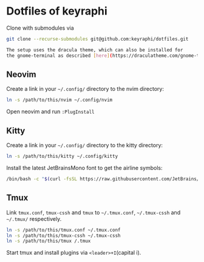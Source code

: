 # Dotfiles of keyraphi
Clone with submodules via
```bash
git clone --recurse-submodules git@github.com:keyraphi/dotfiles.git

The setup uses the dracula theme, which can also be installed for
the gnome-terminal as described [here](https://draculatheme.com/gnome-terminal).
```

## Neovim
Create a link in your `~/.config/` directory to the nvim directory:
```bash
ln -s /path/to/this/nvim ~/.config/nvim
```
Open neovim and run `:PlugInstall`

## Kitty
Create a link in your `~/.config/` directory to the kitty directory:
```bash
ln -s /path/to/this/kitty ~/.config/kitty
```

Install the latest JetBrainsMono font to get the airline symbols:
```bash
/bin/bash -c "$(curl -fsSL https://raw.githubusercontent.com/JetBrains/JetBrainsMono/master/install_manual.sh)"
```

## Tmux
Link `tmux.conf`, `tmux-cssh` and `tmux` to `~/.tmux.conf`, `~/.tmux-cssh` and
`~/.tmux/` respectively.

```bash
ln -s /path/to/this/tmux.conf ~/.tmux.conf
ln -s /path/to/this/tmux-cssh ~/.tmux-cssh
ln -s /path/to/this/tmux /.tmux
```
Start tmux and install plugins via `<leader>+I`(capital i).
